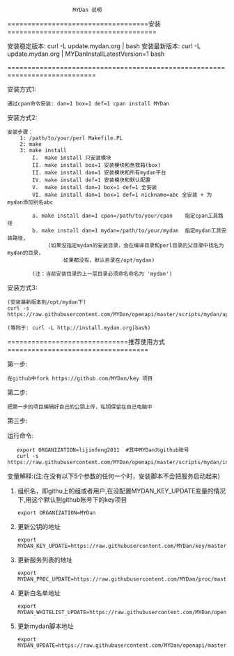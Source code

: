                          MYDan 说明


===================================安装=====================================

安装稳定版本: 
    curl -L update.mydan.org | bash
安装最新版本: 
    curl -L update.mydan.org | MYDanInstallLatestVersion=1 bash

============================================================================

安装方式1:

    通过cpan命令安装: dan=1 box=1 def=1 cpan install MYDan

安装方式2:

    安装步骤：
        1: /path/to/your/perl Makefile.PL
        2: make
        3: make install
            I.  make install 只安装模块
            II. make install box=1 安装模块和急救箱(box)
            II. make install dan=1 安装模块和所有mydan平台
            IV. make install def=1 安装模块和默认配置
            V.  make install dan=1 box=1 def=1 全安装
            VI. make install dan=1 box=1 def=1 nickname=abc 全安装 + 为mydan添加别名abc

            a. make install dan=1 cpan=/path/to/your/cpan    指定cpan工具路径
            b. make install dan=1 mydan=/path/to/your/mydan  指定mydan工具安装路径,
                 (如果没指定mydan的安装目录，会在编译目录和perl目录的父目录中找名为mydan的目录，
                      如果都没有，默认目录在/opt/mydan)

            (注：当前安装目录的上一层目录必须命名命名为 'mydan')

安装方式3:

    (安装最新版本到/opt/mydan下)
    curl -s https://raw.githubusercontent.com/MYDan/openapi/master/scripts/mydan/update.sh|bash

    (等同于: curl -L http://install.mydan.org|bash)

==============================推荐使用方式===================================

第一步: 
    
    在github中fork https://github.com/MYDan/key 项目

第二步:

    把第一步的项目编辑好自己的公钥上传，私钥保留在自己电脑中

第三步:

   运行命令:

       export ORGANIZATION=lijinfeng2011  #其中MYDan为github账号
       curl -s https://raw.githubusercontent.com/MYDan/openapi/master/scripts/mydan/install.sh|bash


变量解释:(注:在没有以下5个参数的任何一个时，安装脚本不会把服务启动起来)

   1.  组织名，即githu上的组或者用户,在没配置MYDAN_KEY_UPDATE变量的情况下,用这个默认到github账号下的key项目

           export ORGANIZATION=MYDan

   2.  更新公钥的地址

           export MYDAN_KEY_UPDATE=https://raw.githubusercontent.com/MYDan/key/master/keyupdate
      
   3.  更新服务列表的地址 

           export MYDAN_PROC_UPDATE=https://raw.githubusercontent.com/MYDan/proc/master/procupdate
           

   4.  更新白名单地址

           export MYDAN_WHITELIST_UPDATE=https://raw.githubusercontent.com/MYDan/openapi/master/config/whitelist

   5.  更新mydan脚本地址

           export MYDAN_UPDATE=https://raw.githubusercontent.com/MYDan/openapi/master/scripts/mydan/update.sh


